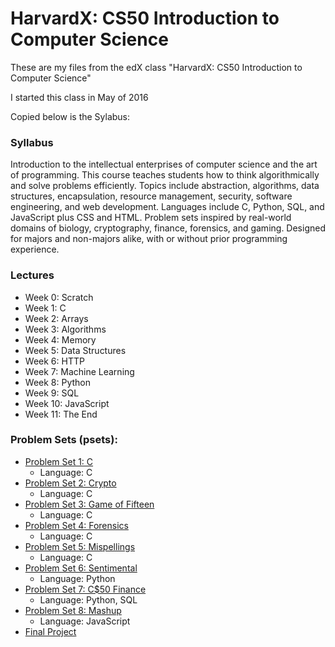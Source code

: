 # HarvardX: CS50 Introduction to Computer Science

These are my files from the edX class "HarvardX: CS50 Introduction to Computer Science"

I started this class in May of 2016

Copied below is the Sylabus:

### Syllabus

Introduction to the intellectual enterprises of computer science and the art of programming. This course teaches students how to think algorithmically and solve problems efficiently. Topics include abstraction, algorithms, data structures, encapsulation, resource management, security, software engineering, and web development. Languages include C, Python, SQL, and JavaScript plus CSS and HTML. Problem sets inspired by real-world domains of biology, cryptography, finance, forensics, and gaming. Designed for majors and non-majors alike, with or without prior programming experience.

### Lectures
- Week 0: Scratch
- Week 1: C
- Week 2: Arrays
- Week 3: Algorithms
- Week 4: Memory
- Week 5: Data Structures
- Week 6: HTTP
- Week 7: Machine Learning
- Week 8: Python
- Week 9: SQL
- Week 10: JavaScript
- Week 11: The End

### Problem Sets (psets):
- [Problem Set 1: C](http://docs.cs50.net/2017/x/psets/1/pset1.html)
  - Language: C
- [Problem Set 2: Crypto](http://docs.cs50.net/2017/x/psets/2/pset2.html)
  - Language: C
- [Problem Set 3: Game of Fifteen](http://docs.cs50.net/2017/x/psets/3/pset3.html)
  - Language: C
- [Problem Set 4: Forensics](http://docs.cs50.net/2017/x/psets/4/pset4.html)
  - Language: C
- [Problem Set 5: Mispellings](http://docs.cs50.net/2017/x/psets/5/pset5.html)
  - Language: C
- [Problem Set 6: Sentimental](http://docs.cs50.net/2017/x/psets/6/pset6.html)
  - Language: Python
- [Problem Set 7: C$50 Finance](http://docs.cs50.net/2017/x/psets/7/pset7.html)
  - Language: Python, SQL
- [Problem Set 8: Mashup](http://docs.cs50.net/2017/x/psets/8/pset8.html)
  - Language: JavaScript
- [Final Project](http://docs.cs50.net/2017/x/syllabus.html)
